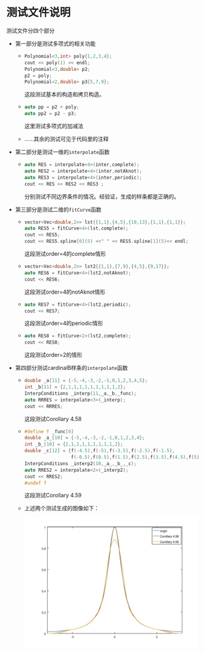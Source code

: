 # 测试文件说明

测试文件分四个部分

+ 第一部分是测试多项式的相关功能

  + ```cpp
    Polynomial<3,int> poly{1,2,3,4};
    cout << poly(1) << endl;
    Polynomial<3,double> p2;
    p2 = poly;
    Polynomial<2,double> p3{5,7,9};
    ```

    这段测试基本的构造和拷贝构造。

  + ```cpp
    auto pp = p2 + poly;
    auto pp2 = p2 - p3;
    ```

    这里测试多项式的加减法

  + ……其余的测试可见于代码里的注释

+ 第二部分是测试一维的`interpolate`函数

  + ```cpp
    auto RES = interpolate<4>(inter,complete);
    auto RES2 = interpolate<4>(inter,notAknot);
    auto RES3 = interpolate<4>(inter,periodic);
    cout << RES << RES2 << RES3 ;
    ```

    分别测试不同边界条件的情况。经验证，生成的样条都是正确的。

+ 第三部分是测试二维的`fitCurve`函数

  + ```cpp
    vector<Vec<double,2>> lst{{1,1},{4,5},{10,13},{1,1},{1,1}};
    auto RES5 = fitCurve<4>(lst,complete);
    cout << RES5;
    cout << RES5.spline[0](5) <<" " << RES5.spline[1](5)<< endl;
    ```

    这段测试order=4的complete情形

  + ```cpp
    vector<Vec<double,2>> lst2{{1,1},{7,9},{4,5},{9,17}};
    auto RES6 = fitCurve<4>(lst2,notAknot);
    cout << RES6;
    ```

    这段测试order=4的notAknot情形

  + ```cpp
    auto RES7 = fitCurve<4>(lst2,periodic);
    cout << RES7;
    ```

    这段测试order=4的periodic情形

  + ```cpp
    auto RES8 = fitCurve<2>(lst2,complete);
    cout << RES8;
    ```

    这段测试order=2的情形

+ 第四部分测试cardinalB样条的`interpolate`函数

  + ```cpp
    double _a[11] = {-5,-4,-3,-2,-1,0,1,2,3,4,5};
    int _b[11] = {2,1,1,1,1,1,1,1,1,1,2};
    InterpConditions _interp(11,_a,_b,_func);
    auto RRRES = interpolate<3>(_interp);
    cout << RRRES;
    ```

    这段测试Corollary 4.58

  + ```cpp
    #define f _func[0]
    double _a_[10] = {-5,-4,-3,-2,-1,0,1,2,3,4};
    int _b_[10] = {2,1,1,1,1,1,1,1,1,2};
    double _c[12] = {f(-4.5),f(-5),f(-3.5),f(-2.5),f(-1.5),
                     f(-0.5),f(0.5),f(1.5),f(2.5),f(3.5),f(4.5),f(5)};
    InterpConditions _interp2(10,_a_,_b_,_c);
    auto RRES2 = interpolate<2>(_interp2);
    cout << RRES2;
    #undef f
    ```

    这段测试Corollary 4.59

  + 上述两个测试生成的图像如下：

    ![](plot/figure/figure_cardinalB.jpg)


